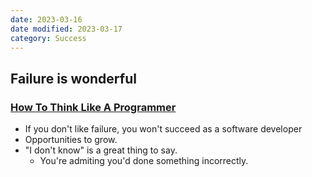 ```yaml
---
date: 2023-03-16
date modified: 2023-03-17
category: Success
---
```

## Failure is wonderful

### [How To Think Like A Programmer](How%20To%20Think%20Like%20A%20Programmer%20336ef7a26b1a44648b220f4037f1371a.md)

- If you don't like failure, you won't succeed as a software developer
- Opportunities to grow.
- "I don't know" is a great thing to say.
    - You're admiting you'd done something incorrectly.